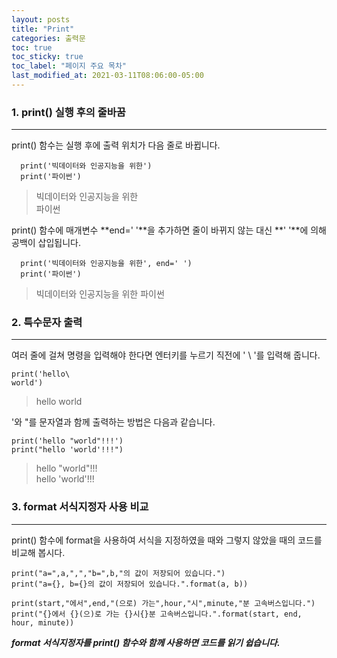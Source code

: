 ```yaml
---
layout: posts
title: "Print"
categories: 출력문
toc: true
toc_sticky: true
toc_label: "페이지 주요 목차"
last_modified_at: 2021-03-11T08:06:00-05:00
---
```



### 1. print() 실행 후의 줄바꿈
---

print() 함수는 실행 후에 출력 위치가 다음 줄로 바뀝니다.
~~~
  print('빅데이터와 인공지능을 위한')
  print('파이썬')
~~~

> 빅데이터와 인공지능을 위한  
> 파이썬


print() 함수에 매개변수 **end=' '**을 추가하면 줄이 바뀌지 않는 대신 **' '**에 의해 공백이 삽입됩니다.
~~~
  print('빅데이터와 인공지능을 위한', end=' ')
  print('파이썬')
~~~

> 빅데이터와 인공지능을 위한 파이썬

### 2. 특수문자 출력
---

여러 줄에 걸쳐 명령을 입력해야 한다면 엔터키를 누르기 직전에 ' \ '를 입력해 줍니다.
~~~
print('hello\
world')
~~~
> hello world

'와 "를 문자열과 함께 출력하는 방법은 다음과 같습니다.
~~~
print('hello "world"!!!')
print("hello 'world'!!!")
~~~
> hello "world"!!!  
> hello 'world'!!!
 

### 3. format 서식지정자 사용 비교
---

print() 함수에 format을 사용하여 서식을 지정하였을 때와 그렇지 않았을 때의 코드를 비교해 봅시다.
~~~
print("a=",a,",","b=",b,"의 값이 저장되어 있습니다.")
print("a={}, b={}의 값이 저장되어 있습니다.".format(a, b))
~~~
~~~
print(start,"에서",end,"(으로) 가는",hour,"시",minute,"분 고속버스입니다.")
print("{}에서 {}(으)로 가는 {}시{}분 고속버스입니다.".format(start, end, hour, minute))
~~~
***format 서식지정자를 print() 함수와 함께 사용하면 코드를 읽기 쉽습니다.***

